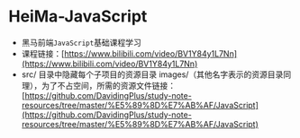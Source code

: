 # HeiMa-JavaScript

- 黑马前端`JavaScript`基础课程学习
- 课程链接：[https://www.bilibili.com/video/BV1Y84y1L7Nn](https://www.bilibili.com/video/BV1Y84y1L7Nn)
- src/ 目录中隐藏每个子项目的资源目录 images/（其他名字表示的资源目录同理），为了不占空间，所需的资源文件链接：[https://github.com/DavidingPlus/study-note-resources/tree/master/%E5%89%8D%E7%AB%AF/JavaScript](https://github.com/DavidingPlus/study-note-resources/tree/master/%E5%89%8D%E7%AB%AF/JavaScript)

